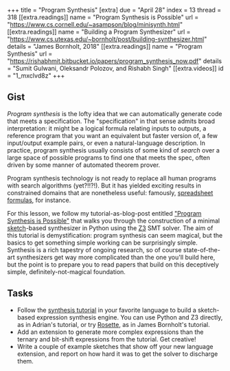 +++
title = "Program Synthesis"
[extra]
due = "April 28"
index = 13
thread = 318
[[extra.readings]]
name = "Program Synthesis is Possible"
url = "https://www.cs.cornell.edu/~asampson/blog/minisynth.html"
[[extra.readings]]
name = "Building a Program Synthesizer"
url = "https://www.cs.utexas.edu/~bornholt/post/building-synthesizer.html"
details = "James Bornholt, 2018"
[[extra.readings]]
name = "Program Synthesis"
url = "https://rishabhmit.bitbucket.io/papers/program_synthesis_now.pdf"
details = "Sumit Gulwani, Oleksandr Polozov, and Rishabh Singh"
[[extra.videos]]
id = "1_mxclvd8z"
+++
## Gist

*Program synthesis* is the lofty idea that we can automatically generate code that meets a specification.
The "specification" in that sense admits broad interpretation:
it might be a logical formula relating inputs to outputs, a reference program that you want an equivalent but faster version of, a few input/output example pairs, or even a natural-language description.
In practice, program synthesis usually consists of some kind of *search* over a large space of possible programs to find one that meets the spec,
often driven by some manner of automated theorem prover.

Program synthesis technology is not ready to replace all human programs with search algorithms (yet?!!?!).
But it has yielded exciting results in constrained domains that are nonetheless useful:
famously, [spreadsheet formulas][flashfill], for instance.

For this lesson, we follow my tutorial-as-blog-post entitled ["Program Synthesis is Possible"][psip] that walks you through the construction of a minimal [sketch][]-based synthesizer in Python using the [Z3][] SMT solver.
The aim of this tutorial is demystification: program synthesis can seem magical, but the basics to get something simple working can be surprisingly simple.
Synthesis is a rich tapestry of ongoing research, so of course state-of-the-art synthesizers get way more complicated than the one you'll build here, but the point is to prepare you to read papers that build on this deceptively simple, definitely-not-magical foundation.

## Tasks

- Follow the [synthesis tutorial][psip] in your favorite language to build a sketch-based expression synthesis engine. You can use Python and Z3 directly, as in Adrian's tutorial, or try [Rosette][], as in James Bornholt's tutorial.
- Add an extension to generate more complex expressions than the ternary and bit-shift expressions from the tutorial. Get creative!
- Write a couple of example sketches that show off your new language extension, and report on how hard it was to get the solver to discharge them.

[rosette]: http://emina.github.io/rosette/
[flashfill]: https://support.microsoft.com/en-us/office/using-flash-fill-in-excel-3f9bcf1e-db93-4890-94a0-1578341f73f7
[psip]: https://www.cs.cornell.edu/~asampson/blog/minisynth.html
[sketch]: https://people.csail.mit.edu/asolar/manual.pdf
[z3]: https://github.com/Z3Prover/z3
